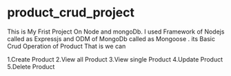 # product_crud_project

This is My Frist Project On Node and mongoDb.
I used Framework of Nodejs called as Expressjs and ODM of MongoDb called as Mongoose .
its Basic Crud Operation of Product That is we can 

1.Create Product 
2.View all Product 
3.View single Product 
4.Update Product 
5.Delete Product 
